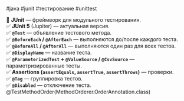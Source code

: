 #java #junit #тестирование #unittest

🔹 **JUnit** — фреймворк для модульного тестирования.  
✅ **JUnit 5** (Jupiter) — актуальная версия.  
✅ **`@Test`** — объявление тестового метода.  
✅ **`@BeforeEach` / `@AfterEach`** — выполняются до/после каждого теста.  
✅ **`@BeforeAll` / `@AfterAll`** — выполняются один раз для всех тестов.  
✅ **`@DisplayName`** — название теста.  
✅ **`@ParameterizedTest` + `@ValueSource` / `@CsvSource`** — параметризированные тесты.  
✅ **Assertions (`assertEquals`, `assertTrue`, `assertThrows`)** — проверки.  
✅ **`@Tag`** — группировка тестов.  
✅ **`@Disabled`** — отключение теста.
@TestMethodOrder(MethodOrderer.OrderAnnotation.class)
